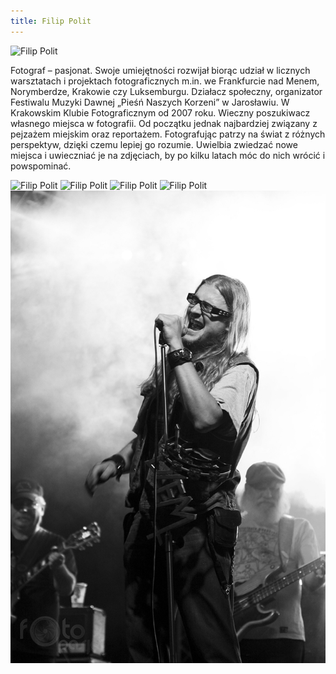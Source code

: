 ```yaml
---
title: Filip Polit
---
```


![Filip Polit](assets/img/members/member-13/img1.jpg)

<p class="blurb">
Fotograf – pasjonat. Swoje umiejętności rozwijał biorąc udział w licznych warsztatach i projektach fotograficznych m.in. we Frankfurcie nad Menem, Norymberdze, Krakowie czy Luksemburgu.
Działacz społeczny, organizator Festiwalu Muzyki Dawnej „Pieśń Naszych Korzeni” w Jarosławiu. W Krakowskim Klubie Fotograficznym od 2007 roku.
Wieczny poszukiwacz własnego miejsca w fotografii. Od początku jednak najbardziej związany z pejzażem miejskim oraz reportażem. Fotografując patrzy na świat z różnych perspektyw, dzięki czemu lepiej go rozumie. Uwielbia zwiedzać nowe miejsca i uwieczniać je na zdjęciach, by po kilku latach móc do nich wrócić i powspominać.
</p>

![Filip Polit](/assets/img/members/member-13/img2.jpg)
![Filip Polit](/assets/img/members/member-13/img3.jpg)
![Filip Polit](/assets/img/members/member-13/img4.jpg)
![Filip Polit](/assets/img/members/member-13/img5.jpg)
![Filip Polit](/assets/img/members/member-13/img6.jpg)
